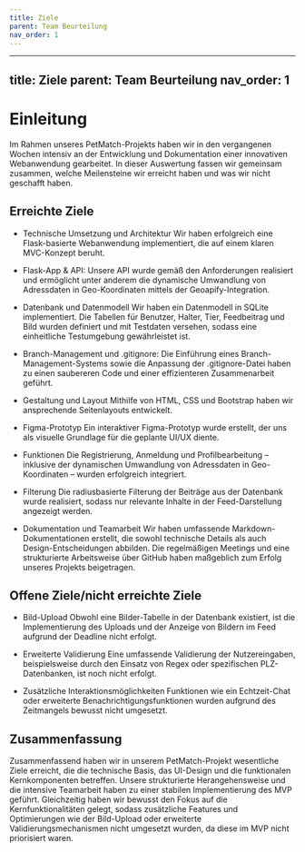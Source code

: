 ```yaml
---
title: Ziele
parent: Team Beurteilung
nav_order: 1
---
```


---
title: Ziele
parent: Team Beurteilung
nav_order: 1
---

# Einleitung 

Im Rahmen unseres PetMatch-Projekts haben wir in den vergangenen Wochen intensiv an der Entwicklung und Dokumentation einer innovativen Webanwendung gearbeitet. 
In dieser Auswertung fassen wir gemeinsam zusammen, welche Meilensteine wir erreicht haben und was wir nicht geschafft haben.

## Erreichte Ziele 

- Technische Umsetzung und Architektur
Wir haben erfolgreich eine Flask-basierte Webanwendung implementiert, die auf einem klaren MVC-Konzept beruht.

- Flask-App & API:
Unsere API wurde gemäß den Anforderungen realisiert und ermöglicht unter anderem die dynamische Umwandlung von Adressdaten in Geo-Koordinaten mittels der Geoapify-Integration.

- Datenbank und Datenmodell
Wir haben ein Datenmodell in SQLite implementiert. Die Tabellen für Benutzer, Halter, Tier, Feedbeitrag und Bild wurden definiert und mit Testdaten versehen, sodass eine einheitliche Testumgebung gewährleistet ist.

- Branch-Management und .gitignore:
Die Einführung eines Branch-Management-Systems sowie die Anpassung der .gitignore-Datei haben zu einen saubereren Code und einer effizienteren Zusammenarbeit geführt.

- Gestaltung und Layout
Mithilfe von HTML, CSS und Bootstrap haben wir ansprechende Seitenlayouts entwickelt.

- Figma-Prototyp
Ein interaktiver Figma-Prototyp wurde erstellt, der uns als visuelle Grundlage für die geplante UI/UX diente.

- Funktionen
Die Registrierung, Anmeldung und Profilbearbeitung – inklusive der dynamischen Umwandlung von Adressdaten in Geo-Koordinaten – wurden erfolgreich integriert.

- Filterung
Die radiusbasierte Filterung der Beiträge aus der Datenbank wurde realisiert, sodass nur relevante Inhalte in der Feed-Darstellung angezeigt werden.

- Dokumentation und Teamarbeit
Wir haben umfassende Markdown-Dokumentationen erstellt, die sowohl technische Details als auch Design-Entscheidungen abbilden. Die regelmäßigen Meetings und eine strukturierte Arbeitsweise über GitHub haben maßgeblich zum Erfolg unseres Projekts beigetragen.


## Offene Ziele/nicht erreichte Ziele

- Bild-Upload
Obwohl eine Bilder-Tabelle in der Datenbank existiert, ist die Implementierung des Uploads und der Anzeige von Bildern im Feed aufgrund der Deadline nicht erfolgt.

- Erweiterte Validierung
Eine umfassende Validierung der Nutzereingaben, beispielsweise durch den Einsatz von Regex oder spezifischen PLZ-Datenbanken, ist noch nicht erfolgt.

- Zusätzliche Interaktionsmöglichkeiten
Funktionen wie ein Echtzeit-Chat oder erweiterte Benachrichtigungsfunktionen wurden aufgrund des Zeitmangels bewusst nicht umgesetzt.


## Zusammenfassung

Zusammenfassend haben wir in unserem PetMatch-Projekt wesentliche Ziele erreicht, die die technische Basis, das UI-Design und die funktionalen Kernkomponenten betreffen. 
Unsere strukturierte Herangehensweise und die intensive Teamarbeit haben zu einer stabilen Implementierung des MVP geführt. 
Gleichzeitig haben wir bewusst den Fokus auf die Kernfunktionalitäten gelegt, sodass zusätzliche Features und Optimierungen wie der Bild-Upload oder erweiterte Validierungsmechanismen nicht umgesetzt wurden, da diese im MVP nicht priorisiert waren. 